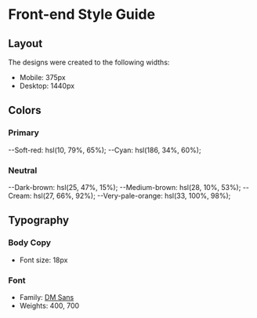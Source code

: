 # Front-end Style Guide

## Layout

The designs were created to the following widths:

- Mobile: 375px
- Desktop: 1440px

## Colors

### Primary

--Soft-red: hsl(10, 79%, 65%);
--Cyan: hsl(186, 34%, 60%);

### Neutral

--Dark-brown: hsl(25, 47%, 15%);
--Medium-brown: hsl(28, 10%, 53%);
--Cream: hsl(27, 66%, 92%);
--Very-pale-orange: hsl(33, 100%, 98%);

## Typography

### Body Copy

- Font size: 18px

### Font

- Family: [DM Sans](https://fonts.google.com/specimen/DM+Sans)
- Weights: 400, 700
